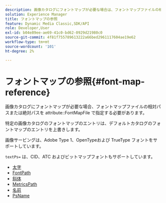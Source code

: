 ```yaml
---
description: 画像カタログにフォントマップが必要な場合は、フォントマップファイルの相対パスまたは絶対パスを属性 FontMapFile に指定する必要があります。
solution: Experience Manager
title: フォントマップの参照
feature: Dynamic Media Classic,SDK/API
role: Developer,User
exl-id: b04e89ee-ae69-41c0-bd62-0929d21980c0
source-git-commit: 4f81f755789613222a66bed2961117604ae19e62
workflow-type: tm+mt
source-wordcount: '101'
ht-degree: 2%

---
```


# フォントマップの参照{#font-map-reference}

画像カタログにフォントマップが必要な場合、フォントマップファイルの相対パスまたは絶対パスを attribute::FontMapFile で指定する必要があります。

特定の画像カタログのフォントマップのエントリは、デフォルトカタログのフォントマップのエントリを上書きします。

画像サービングは、Adobe Type 1、OpenTypeおよび TrueType フォントをサポートしています。

`textPs=` は、CID、ATC およびビットマップフォントもサポートしています。

* [太字](r-bold-font.md)
* [FontPath](r-fontpath-font.md)
* [斜体](r-italic-font.md)
* [MetricsPath](r-metricspath-font.md)
* [名前](r-name-font.md)
* [PsName](r-psname-font.md)
